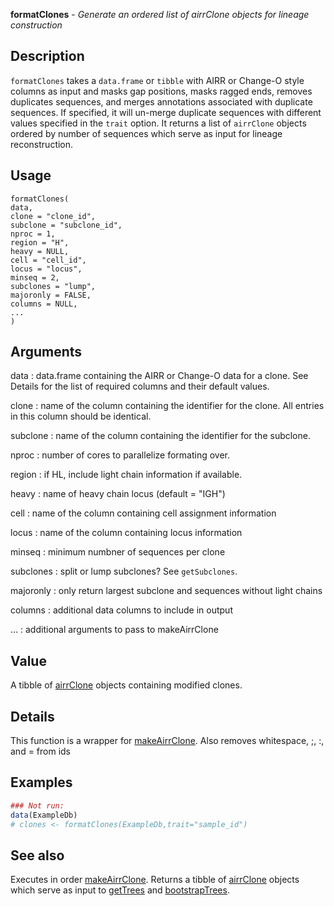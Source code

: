 **formatClones** - *Generate an ordered list of airrClone objects for lineage construction*

Description
--------------------

`formatClones` takes a `data.frame` or `tibble` with AIRR or 
Change-O style columns as input and masks gap positions, masks ragged ends, 
removes duplicates sequences, and merges annotations associated with duplicate
sequences. If specified, it will un-merge duplicate sequences with different 
values specified in the `trait` option. It returns a list of `airrClone`
objects ordered by number of sequences which serve as input for lineage reconstruction.


Usage
--------------------
```
formatClones(
data,
clone = "clone_id",
subclone = "subclone_id",
nproc = 1,
region = "H",
heavy = NULL,
cell = "cell_id",
locus = "locus",
minseq = 2,
subclones = "lump",
majoronly = FALSE,
columns = NULL,
...
)
```

Arguments
-------------------

data
:   data.frame containing the AIRR or Change-O data for a clone. See Details
for the list of required columns and their default values.

clone
:   name of the column containing the identifier for the clone. All 
entries in this column should be identical.

subclone
:   name of the column containing the identifier for the subclone.

nproc
:   number of cores to parallelize formating over.

region
:   if HL, include light chain information if available.

heavy
:   name of heavy chain locus (default = "IGH")

cell
:   name of the column containing cell assignment information

locus
:   name of the column containing locus information

minseq
:   minimum numbner of sequences per clone

subclones
:   split or lump subclones? See `getSubclones`.

majoronly
:   only return largest subclone and sequences without light chains

columns
:   additional data columns to include in output

...
:   additional arguments to pass to makeAirrClone




Value
-------------------

A tibble of [airrClone](airrClone-class.md) objects containing modified clones.


Details
-------------------

This function is a wrapper for [makeAirrClone](makeAirrClone.md). Also removes whitespace, ;, :, and = from ids



Examples
-------------------

```R
### Not run:
data(ExampleDb)
# clones <- formatClones(ExampleDb,trait="sample_id")
```



See also
-------------------

Executes in order [makeAirrClone](makeAirrClone.md). Returns a tibble of [airrClone](airrClone-class.md) objects 
			which serve as input to [getTrees](getTrees.md) and [bootstrapTrees](bootstrapTrees.md).






